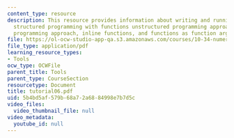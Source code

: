 ```yaml
---
content_type: resource
description: This resource provides information about writing and running m-files,
  structured programming with functions unstructured programming approach, structured
  programming approach, inline functions, and functions as function arguments.
file: https://ol-ocw-studio-app-qa.s3.amazonaws.com/courses/10-34-numerical-methods-applied-to-chemical-engineering-fall-2005/5b4bd5af579b68a72a6884998e7b7d5c_tutorial06.pdf
file_type: application/pdf
learning_resource_types:
- Tools
ocw_type: OCWFile
parent_title: Tools
parent_type: CourseSection
resourcetype: Document
title: tutorial06.pdf
uid: 5b4bd5af-579b-68a7-2a68-84998e7b7d5c
video_files:
  video_thumbnail_file: null
video_metadata:
  youtube_id: null
---
```

